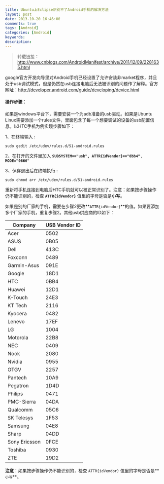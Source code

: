 ```yaml
---
title: Ubuntu上Eclipse识别不了Android手机的解决方法
layout: post
date: 2013-10-20 16:46:00
comments: true
tags: [Android]
categories: [Android]
keywords: 
description: 
---
```



> 转载链接：    http://www.cnblogs.com/AndroidManifest/archive/2011/12/09/2281635.html

google官方开发向导里对Android手机已经设置了允许安装非market程序，并且处于usb调试模式，但是仍然在usb连接电脑后无法被识别的问题作了解释。官方网址：http://developer.android.com/guide/developing/device.html


#### **操作步骤：**

如果是windows平台下，需要安装一个为adb准备的usb驱动。如果是Ubuntu Linux需要添加一个rules文件，里面包含了每一个想要调试的设备的usb配置信息。以HTC手机为例实现步骤如下：

1、在终端输入 :

```shell
sudo gedit /etc/udev/rules.d/51-android.rules
```

<!--more-->


2、在打开的文件里加入   **`SUBSYSTEM=="usb", ATTR{idVendor}=="0bb4", MODE="0666"`**

3、保存退出后在终端执行 :

```shell
sudo chmod a+r /etc/udev/rules.d/51-android.rules
```

重新将手机连接到电脑后HTC手机就可以被正常识别了。注意：如果按步骤操作仍不能识别的，检查 **`ATTR{idVendor}`** 值里的字母是否是**小写**。


如果是别的厂家的手机，需要在步骤2更改**`ATTR{idVendor}`**的值。如果要添加多个厂家的手机，重复步骤2。其他usb供应商的ID如下：

|  Company	| USB Vendor ID  |
| ------------- |:-------------|
| Acer |	0502
| ASUS |	0B05
| Dell |	413C
| Foxconn |	0489
| Garmin-Asus |	091E
| Google |	18D1
| HTC |	0BB4
| Huawei |	12D1
| K-Touch |	24E3
| KT Tech |	2116
| Kyocera |	0482
| Lenevo |	17EF
| LG |	1004
| Motorola |	22B8
| NEC |	0409
| Nook |	2080
| Nvidia |	0955
| OTGV |	2257
| Pantech |	10A9
| Pegatron |	1D4D
| Philips |	0471
| PMC-Sierra |	04DA
| Qualcomm |	05C6
| SK Telesys |	1F53
| Samsung |	04E8
| Sharp |	04DD
| Sony Ericsson |	0FCE
| Toshiba |	0930
| ZTE |	19D2


**注意**：如果按步骤操作仍不能识别的，检查 `ATTR{idVendor}` 值里的字母是否是**`小写`**。
